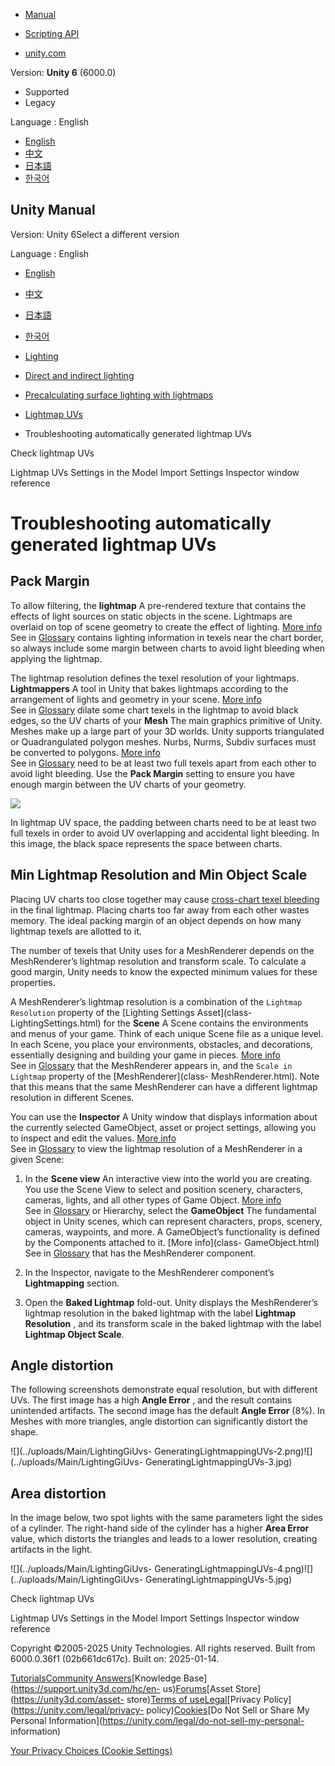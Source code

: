 [](https://docs.unity3d.com)

  * [Manual](../Manual/index.html)
  * [Scripting API](../ScriptReference/index.html)

  * [unity.com](https://unity.com/)

Version: **Unity 6** (6000.0)

  * Supported
  * Legacy

Language : English

  * [English](/Manual/LightingGiUVs-Troubleshooting.html)
  * [中文](/cn/current/Manual/LightingGiUVs-Troubleshooting.html)
  * [日本語](/ja/current/Manual/LightingGiUVs-Troubleshooting.html)
  * [한국어](/kr/current/Manual/LightingGiUVs-Troubleshooting.html)

[](https://docs.unity3d.com)

## Unity Manual

Version: Unity 6Select a different version

Language : English

  * [English](/Manual/LightingGiUVs-Troubleshooting.html)
  * [中文](/cn/current/Manual/LightingGiUVs-Troubleshooting.html)
  * [日本語](/ja/current/Manual/LightingGiUVs-Troubleshooting.html)
  * [한국어](/kr/current/Manual/LightingGiUVs-Troubleshooting.html)

  * [Lighting](LightingOverview.html)
  * [Direct and indirect lighting](direct-and-indirect-lighting.html)
  * [Precalculating surface lighting with lightmaps](Lightmapping-landing.html)
  * [Lightmap UVs](LightingGiUvs-landing.html)
  * Troubleshooting automatically generated lightmap UVs

[](LightingGiUvs-visualizing.html)

Check lightmap UVs

[](LightingGiUvs-Reference.html)

Lightmap UVs Settings in the Model Import Settings Inspector window reference

# Troubleshooting automatically generated lightmap UVs

## Pack Margin

To allow filtering, the **lightmap** A pre-rendered texture that contains the
effects of light sources on static objects in the scene. Lightmaps are
overlaid on top of scene geometry to create the effect of lighting. [More
info](Lightmapping.html)  
See in [Glossary](Glossary.html#Lightmap) contains lighting information in
texels near the chart border, so always include some margin between charts to
avoid light bleeding when applying the lightmap.

The lightmap resolution defines the texel resolution of your lightmaps.
**Lightmappers** A tool in Unity that bakes lightmaps according to the
arrangement of lights and geometry in your scene. [More
info](Lightmapping.html)  
See in [Glossary](Glossary.html#Lightmapper) dilate some chart texels in the
lightmap to avoid black edges, so the UV charts of your **Mesh** The main
graphics primitive of Unity. Meshes make up a large part of your 3D worlds.
Unity supports triangulated or Quadrangulated polygon meshes. Nurbs, Nurms,
Subdiv surfaces must be converted to polygons. [More info](mesh.html)  
See in [Glossary](Glossary.html#Mesh) need to be at least two full texels
apart from each other to avoid light bleeding. Use the **Pack Margin** setting
to ensure you have enough margin between the UV charts of your geometry.

![](../uploads/Main/LightingGiUvs-GeneratingLightmappingUVs-1.jpg)

In lightmap UV space, the padding between charts need to be at least two full
texels in order to avoid UV overlapping and accidental light bleeding. In this
image, the black space represents the space between charts.

## Min Lightmap Resolution and Min Object Scale

Placing UV charts too close together may cause [cross-chart texel
bleeding](ProgressiveLightmapper-UVOverlap.html) in the final lightmap.
Placing charts too far away from each other wastes memory. The ideal packing
margin of an object depends on how many lightmap texels are allotted to it.

The number of texels that Unity uses for a MeshRenderer depends on the
MeshRenderer’s lightmap resolution and transform scale. To calculate a good
margin, Unity needs to know the expected minimum values for these properties.

A MeshRenderer’s lightmap resolution is a combination of the `Lightmap
Resolution` property of the [Lighting Settings Asset](class-
LightingSettings.html) for the **Scene** A Scene contains the environments and
menus of your game. Think of each unique Scene file as a unique level. In each
Scene, you place your environments, obstacles, and decorations, essentially
designing and building your game in pieces. [More info](CreatingScenes.html)  
See in [Glossary](Glossary.html#Scene) that the MeshRenderer appears in, and
the `Scale in Lightmap` property of the [MeshRenderer](class-
MeshRenderer.html). Note that this means that the same MeshRenderer can have a
different lightmap resolution in different Scenes.

You can use the **Inspector** A Unity window that displays information about
the currently selected GameObject, asset or project settings, allowing you to
inspect and edit the values. [More info](UsingTheInspector.html)  
See in [Glossary](Glossary.html#Inspector) to view the lightmap resolution of
a MeshRenderer in a given Scene:

  1. In the **Scene view** An interactive view into the world you are creating. You use the Scene View to select and position scenery, characters, cameras, lights, and all other types of Game Object. [More info](UsingTheSceneView.html)  
See in [Glossary](Glossary.html#SceneView) or Hierarchy, select the
**GameObject** The fundamental object in Unity scenes, which can represent
characters, props, scenery, cameras, waypoints, and more. A GameObject’s
functionality is defined by the Components attached to it. [More info](class-
GameObject.html)  
See in [Glossary](Glossary.html#GameObject) that has the MeshRenderer
component.

  2. In the Inspector, navigate to the MeshRenderer component’s **Lightmapping** section.
  3. Open the **Baked Lightmap** fold-out. Unity displays the MeshRenderer’s lightmap resolution in the baked lightmap with the label **Lightmap Resolution** , and its transform scale in the baked lightmap with the label **Lightmap Object Scale**.

## Angle distortion

The following screenshots demonstrate equal resolution, but with different
UVs. The first image has a high **Angle Error** , and the result contains
unintended artifacts. The second image has the default **Angle Error** (8%).
In Meshes with more triangles, angle distortion can significantly distort the
shape.

![](../uploads/Main/LightingGiUvs-
GeneratingLightmappingUVs-2.png)![](../uploads/Main/LightingGiUvs-
GeneratingLightmappingUVs-3.jpg)

## Area distortion

In the image below, two spot lights with the same parameters light the sides
of a cylinder. The right-hand side of the cylinder has a higher **Area Error**
value, which distorts the triangles and leads to a lower resolution, creating
artifacts in the light.

![](../uploads/Main/LightingGiUvs-
GeneratingLightmappingUVs-4.png)![](../uploads/Main/LightingGiUvs-
GeneratingLightmappingUVs-5.jpg)

[](LightingGiUvs-visualizing.html)

Check lightmap UVs

[](LightingGiUvs-Reference.html)

Lightmap UVs Settings in the Model Import Settings Inspector window reference

Copyright ©2005-2025 Unity Technologies. All rights reserved. Built from
6000.0.36f1 (02b661dc617c). Built on: 2025-01-14.

[Tutorials](https://learn.unity.com/)[Community
Answers](https://answers.unity3d.com)[Knowledge
Base](https://support.unity3d.com/hc/en-
us)[Forums](https://forum.unity3d.com)[Asset Store](https://unity3d.com/asset-
store)[Terms of
use](https://docs.unity3d.com/Manual/TermsOfUse.html)[Legal](https://unity.com/legal)[Privacy
Policy](https://unity.com/legal/privacy-
policy)[Cookies](https://unity.com/legal/cookie-policy)[Do Not Sell or Share
My Personal Information](https://unity.com/legal/do-not-sell-my-personal-
information)

[Your Privacy Choices (Cookie Settings)](javascript:void\(0\);)

